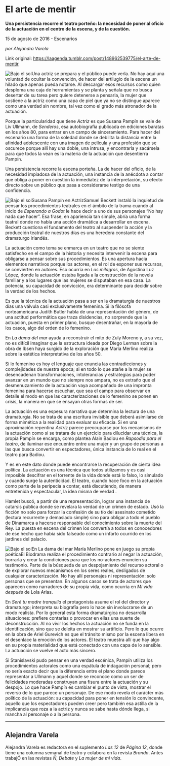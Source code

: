 # El arte de mentir

**Una persistencia recorre el teatro porteño: la necesidad de poner al oficio de la actuación en el centro de la escena, y de la cuestión.**

15 de agosto de 2016 - Escenarios

_por Alejandra Varela_

Link original: https://laagenda.tumblr.com/post/148962539775/el-arte-de-mentir

![Bajo el sol](https://64.media.tumblr.com/fc79359c0a9ee9f80c071329d87faf72/tumblr_inline_pk0l83DSDm1t6q87u_500.jpg)Una actriz se prepara y el público puede verla. No hay aquí una voluntad de ocultar la convención, de hacer del artilugio de la escena un hilado que apenas pueda notarse. Al descargar esos recursos como quien desploma una caja de herramientas y se planta y señala que no busca desertar de su tarea pero quiere detenerse a pensarla, la mujer que sostiene a la actriz como una capa de piel que ya no se distingue aparece como una verdad sin nombre, tal vez como el grado más atronador de la actuación. 


Porque la particularidad que tiene *Actriz* es que Susana Pampín se vale de Liv Ullmann, de *Senderos*, esa autobiografía publicada en ediciones baratas en los años 80, para entrar en un campo de sinceramiento. Para hacer del escenario una forma de la soledad donde se debilita la distancia entre la afinidad adolescente con una imagen de película y una profesión que se oscurece porque allí hay una doble, una intrusa, y encontrarla y sacársela para que todos la vean es la materia de la actuación que desentierra Pampín. 


Una persistencia recorre la escena porteña. La de hacer del oficio, de la necesidad impiadosa de la actuación, una instancia de la anécdota a contar que obliga a poner en cuestión la inmediatez de la interpretación, su efecto directo sobre un público que pasa a considerarse testigo de una confidencia. 


![Bajo el sol](https://64.media.tumblr.com/fc79359c0a9ee9f80c071329d87faf72/tumblr_inline_pk0l83DSDm1t6q87u_500.jpg)Susana Pampín en ActrizSamuel Beckett instaló la inquietud de pensar los procedimientos teatrales en el ámbito de la trama cuando al inicio de *Esperando a Godot* le hace decir a uno de sus personajes “No hay nada que hacer”. Esa frase, en apariencia tan simple, abría una forma teatral donde no había una acción dramática a desarrollar en escena. Beckett cuestiona el fundamento del teatro al suspender la acción y la producción teatral de nuestros días es una heredera constante del dramaturgo irlandés. 


La actuación como tema se enmarca en un teatro que no se siente satisfecho en el campo de la historia y necesita intervenir la escena para obligarse a pensar sobre sus procedimientos. Es una apertura hacia elementos narrativos porque los actores, en el rol de exponer sus recursos, se convierten en autores. Eso ocurría en *Los milagros*, de Agostina Luz López, donde la actuación estaba ligada a la construcción de la novela familiar y a los lugares que las mujeres se disputaban en esa casa. La potencia, su capacidad de convicción, era determinante para decidir sobre la verdad de los hechos. 


Es que la técnica de la actuación pasa a ser en la dramaturgia de nuestros días una válvula casi exclusivamente femenina. Si la filósofa norteamericana Judith Butler habla de una representación del género, de una actitud performática que traza disidencias, no sorprende que la actuación, puesta en primer plano, busque desentrañar, en la mayoría de los casos, algo del orden de lo femenino.


En *La dama del mar* ayuda a reconstruir el mito de Zuly Moreno y, a su vez, no es difícil imaginar que la estructura ideada por Diego Lerman sobre la obra de Ibsen haya surgido de la exploración que María Merlino realiza sobre la estética interpretativa de los años 50.


Si lo femenino es hoy el lenguaje que enuncia las contradicciones y complejidades de nuestra época; si en todo lo que atañe a la mujer se desencadenan transformaciones, intolerancias y estrategias para poder avanzar en un mundo que no siempre nos ampara, no es extraño que el desmenuzamiento de la actuación vaya acompañado de una impronta femenina para hacerse escuchar, que sea el campo para observar en detalle el modo en que las caracterizaciones de lo femenino se ponen en crisis, la manera en que se ensayan otras formas de ser. 
 

La actuación es una espesura narrativa que determina la lectura de una dramaturgia. No se trata de una escritura invisible que deberá asimilarse de forma mimética a la realidad para evaluar su eficacia. Si en una aproximación repentina *Actriz* parece preocuparse por los mecanismos de la actuación como si se tratara de un ejercicio para dilucidar una técnica, la propia Pampín se encarga, como plantea Alain Badiou en *Rapsodia para el teatro*, de iluminar ese encuentro entre una mujer y un grupo de personas a las que busca convertir en espectadores, única instancia de lo real en el teatro para Badiou. 


Y es en este dato donde puede encontrarse la recuperación de cierta idea política. La actuación es una técnica que todos utilizamos y es casi imposible descifrar en el torrente de la vida donde está lo falso, lo simulado y cuando surge la autenticidad. El teatro, cuando hace foco en la actuación como parte de la peripecia a contar, está discutiendo, de manera entretenida y espectacular, la idea misma de verdad .


Hamlet buscó, a partir de una representación, lograr una instancia de catarsis pública donde se revelara la verdad de un crimen de estado. Usó la ficción no solo para forzar la confesión de su tío del asesinato cometido (lectura recurrente y demasiado simple) sino para obligar a todo el pueblo de Dinamarca a hacerse responsable del conocimiento sobre la muerte del Rey. La puesta en escena del crimen los convertía a todos en conocedores de ese hecho que había sido falseado como un infarto ocurrido en los jardines del palacio.


![Bajo el sol](https://64.media.tumblr.com/c01f1c32c8be4be3b4462a768f3f0d0a/tumblr_inline_pk0l83Q00r1t6q87u_500.jpg)En La dama del mar María Merlino pone en juego su propia poéticaEl Biodrama realiza el procedimiento contrario al negar la actuación, borrarla y crear la condiciones para que los no-actores enuncien su testimonio. Parte de la búsqueda de un despojamiento del recurso actoral o de explorar nuevos mecanismos en los seres reales, desligados de cualquier caracterización. No hay allí personajes ni representación: solo personas que se presentan. En algunos casos se trata de actores que aparecen como narradores de su propia vida, como ocurría en *Mi vida después* de Lola Arias. 


En *Seré tu madre tranquila* el protagonista asume el rol del director y dramaturgo; interpreta su biografía pero lo hace sin involucrarse de un modo realista. Por lo general esta forma dramatúrgica no desarrolla situaciones: prefiere contarlas o provocar en ellas una suerte de deconstrucción. Al no vivir los hechos la actuación no se funda en la identificación, sino que se deleita en mostrar su artificio. Pero lo que ocurre en la obra de Ariel Gurevich es que el tránsito mismo por la escena libera en el desenlace la emoción de los actores. El teatro muestra allí que hay algo en su propia materialidad que está conectado con una capa de lo sensible. La actuación se vuelve el acto más sincero.


Si Stanislavski pudo pensar en una verdad escénica, Pampín utiliza los procedimientos actorales como una espátula de indagación personal; pero no sería exacto decir que la diferencia entre el plano donde parece representar a Ullmann y aquel donde se reconoce como un ser de felicidades moderadas construyan una fisura entre la actuación y su despojo. Lo que hace Pampín es cambiar el punto de vista, mostrar el reverso de lo que parece un personaje. De ese modo revela el carácter más político de la actuación: su capacidad para poner en tensión lo convincente, aquello que los espectadores pueden creer pero también esa astilla de la implicancia que roza a la actriz y nunca se sabe hasta dónde llega, si mancha al personaje o a la persona. 




---

 Alejandra Varela
-----------------

 Alejandra Varela es redactora en el suplemento *Las 12* de *Página 12*, donde tiene una columna semanal de teatro y colabora en la revista *Brando*. Antes trabajÓ en las revistas *Ñ*, *Debate* y *La mujer de mi vida*. 

